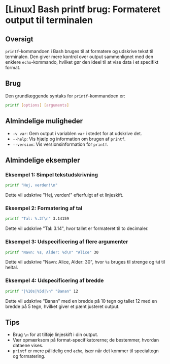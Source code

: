 # [Linux] Bash printf brug: Formateret output til terminalen

## Oversigt
`printf`-kommandoen i Bash bruges til at formatere og udskrive tekst til terminalen. Den giver mere kontrol over output sammenlignet med den enklere `echo`-kommando, hvilket gør den ideel til at vise data i et specifikt format.

## Brug
Den grundlæggende syntaks for `printf`-kommandoen er:

```bash
printf [options] [arguments]
```

## Almindelige muligheder
- `-v var`: Gem output i variablen `var` i stedet for at udskrive det.
- `--help`: Vis hjælp og information om brugen af `printf`.
- `--version`: Vis versionsinformation for `printf`.

## Almindelige eksempler

### Eksempel 1: Simpel tekstudskrivning
```bash
printf "Hej, verden!\n"
```
Dette vil udskrive "Hej, verden!" efterfulgt af et linjeskift.

### Eksempel 2: Formatering af tal
```bash
printf "Tal: %.2f\n" 3.14159
```
Dette vil udskrive "Tal: 3.14", hvor tallet er formateret til to decimaler.

### Eksempel 3: Udspecificering af flere argumenter
```bash
printf "Navn: %s, Alder: %d\n" "Alice" 30
```
Dette vil udskrive "Navn: Alice, Alder: 30", hvor `%s` bruges til strenge og `%d` til heltal.

### Eksempel 4: Udspecificering af bredde
```bash
printf "|%10s|%5d|\n" "Banan" 12
```
Dette vil udskrive "Banan" med en bredde på 10 tegn og tallet 12 med en bredde på 5 tegn, hvilket giver et pænt justeret output.

## Tips
- Brug `\n` for at tilføje linjeskift i din output.
- Vær opmærksom på format-specifikatorerne; de bestemmer, hvordan dataene vises.
- `printf` er mere pålidelig end `echo`, især når det kommer til specialtegn og formatering.